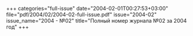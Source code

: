 +++
categories="full-issue"
date="2004-02-01T00:27:53+03:00"
file="pdf/2004/02/2004-02-full-issue.pdf"
issue="2004-02"
issue_name="2004 - №02"
title="Полный номер журнала №02 за 2004 год"
+++